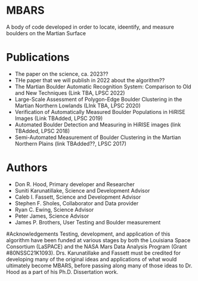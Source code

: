 # MBARS
A body of code developed in order to locate, ideentify, and measure boulders on the Martian Surface


# Publications
 - The paper on the science, ca. 2023??
 - THe paper that we will publish in 2022 about the algorithm??
 - The Martian Boulder Automatic Recognition System: Comparison to Old and New Techniques (Link TBA, LPSC 2022)
 - Large-Scale Assessment of Polygon-Edge Boulder Clustering in the Martian Northern Lowlands (LInk TBA, LPSC 2020)
 - Verification of Automatically Measured Boulder Populations in HiRISE Images (Link TBAdded, LPSC 2019)
 - Automated Boulder Detection and Measuring in HiRISE images (link TBAdded, LPSC 2018)
 - Semi-Automated Measurement of Boulder Clustering in the Martian Northern Plains (link TBAdded??, LPSC 2017)
 
# Authors
 - Don R. Hood, Primary developer and Researcher
 - Suniti Karunatillake, Science and Development Advisor
 - Caleb I. Fassett, Science and Development Advisor
 - Stephen F. Sholes, Collaborator and Data provider
 - Ryan C. Ewing, Science Advisor
 - Peter James, Science Advisor
 - James P. Brothers, User Testing and Boulder measurement
 
#Acknowledgements
Testing, development, and application of this algorithm have been funded at various stages by both the Louisiana Space Consortium (LaSPACE) and the NASA Mars Data Analysis Program
(Grant #80NSSC21K1093). Drs. Karunatillake and Fassett must be credited for developing many of the original ideas and applications of what would ultimately become MBARS, before passing
along many of those ideas to Dr. Hood as a part of his Ph.D. Dissertation work.
